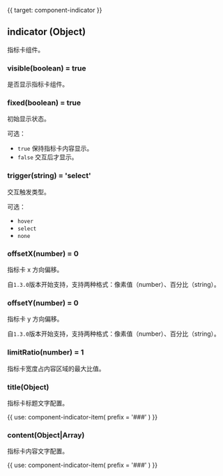 {{ target: component-indicator }}

## indicator (Object)

指标卡组件。

### visible(boolean) = true

是否显示指标卡组件。

### fixed(boolean) = true

初始显示状态。

可选：

- `true` 保持指标卡内容显示。
- `false` 交互后才显示。

### trigger(string) = 'select'

交互触发类型。

可选：

- `hover`
- `select`
- `none`

### offsetX(number) = 0

指标卡 x 方向偏移。

自`1.3.0`版本开始支持，支持两种格式：像素值（number）、百分比（string）。

### offsetY(number) = 0

指标卡 y 方向偏移。

自`1.3.0`版本开始支持，支持两种格式：像素值（number）、百分比（string）。

### limitRatio(number) = 1

指标卡宽度占内容区域的最大比值。

### title(Object)

指标卡标题文字配置。

{{ use: component-indicator-item(
  prefix = '###'
) }}

### content(Object|Array)

指标卡内容文字配置。

{{ use: component-indicator-item(
  prefix = '###'
) }}
